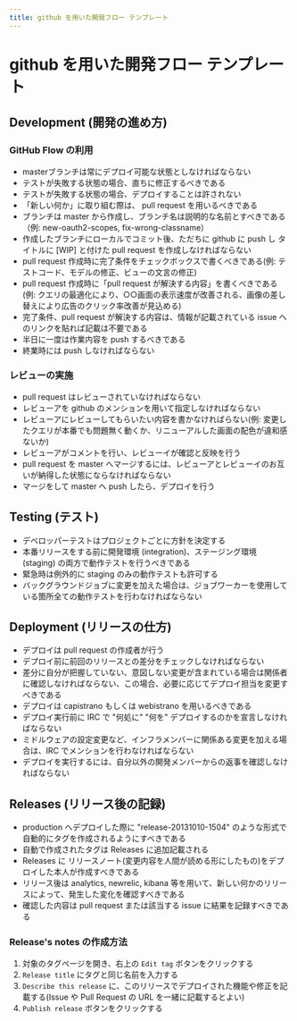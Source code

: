 ```yaml
---
title: github を用いた開発フロー テンプレート
---
```


# github を用いた開発フロー テンプレート

## Development (開発の進め方)

### GitHub Flow の利用

- masterブランチは常にデプロイ可能な状態としなければならない
 - テストが失敗する状態の場合、直ちに修正するべきである
 - テストが失敗する状態の場合、デプロイすることは許されない
- 「新しい何か」に取り組む際は、 pull request を用いるべきである
 - ブランチは master から作成し、ブランチ名は説明的な名前とすべきである（例: new-oauth2-scopes, fix-wrong-classname）
 - 作成したブランチにローカルでコミット後、ただちに github に push し タイトルに [WIP] と付けた pull request を作成しなければならない
 - pull request 作成時に完了条件をチェックボックスで書くべきである(例: テストコード、モデルの修正、ビューの文言の修正)
 - pull request 作成時に「pull request が解決する内容」を書くべきである(例: クエリの最適化により、○○画面の表示速度が改善される、画像の差し替えにより広告のクリック率改善が見込める)
 - 完了条件、pull request が解決する内容は、情報が記載されている issue へのリンクを貼れば記載は不要である
- 半日に一度は作業内容を push するべきである
 - 終業時には push しなければならない

### レビューの実施

- pull request はレビューされていなければならない
 - レビューアを github のメンションを用いて指定しなければならない
 - レビューアにレビューしてもらいたい内容を書かなければらない(例: 変更したクエリが本番でも問題無く動くか、リニューアルした画面の配色が違和感ないか)
 - レビューアがコメントを行い、レビューイが確認と反映を行う
 - pull request を master へマージするには、レビューアとレビューイのお互いが納得した状態にならなければならない
- マージをして master へ push したら、デプロイを行う

## Testing (テスト)

- デベロッパーテストはプロジェクトごとに方針を決定する
- 本番リリースをする前に開発環境 (integration)、ステージング環境 (staging) の両方で動作テストを行うべきである
 - 緊急時は例外的に staging のみの動作テストも許可する
- バックグラウンドジョブに変更を加えた場合は、ジョブワーカーを使用している箇所全ての動作テストを行わなければならない

## Deployment (リリースの仕方)

- デプロイは pull request の作成者が行う
 - デプロイ前に前回のリリースとの差分をチェックしなければならない
 - 差分に自分が把握していない、意図しない変更が含まれている場合は関係者に確認しなければならない、この場合、必要に応じてデプロイ担当を変更すべきである
- デプロイは capistrano もしくは webistrano を用いるべきである
- デプロイ実行前に IRC で "何処に" "何を" デプロイするのかを宣言しなければならない
 - ミドルウェアの設定変更など、インフラメンバーに関係ある変更を加える場合は、IRC でメンションを行わなければならない
 - デプロイを実行するには、自分以外の開発メンバーからの返事を確認しなければならない

## Releases (リリース後の記録)

- production へデプロイした際に "release-20131010-1504" のような形式で自動的にタグを作成されるようにすべきである
- 自動で作成されたタグは Releases に追加記載される
 - Releases に リリースノート(変更内容を人間が読める形にしたもの)をデプロイした本人が作成すべきである
- リリース後は analytics, newrelic, kibana 等を用いて、新しい何かのリリースによって、発生した変化を確認すべきである
 - 確認した内容は pull request または該当する issue に結果を記録すべきである

### Release's notes の作成方法

1. 対象のタグページを開き、右上の `Edit tag` ボタンをクリックする
2. `Release title` にタグと同じ名前を入力する
3. `Describe this release` に、このリリースでデプロイされた機能や修正を記載する(Issue や Pull Request の URL を一緒に記載するとよい)
4. `Publish release` ボタンをクリックする

